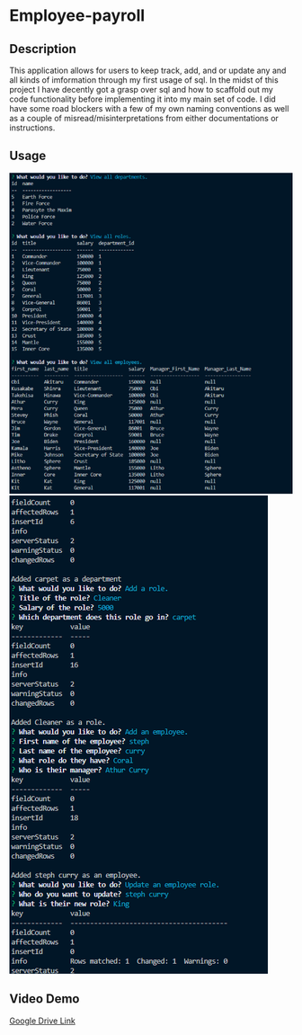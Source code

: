 # Employee-payroll

## Description
This application allows for users to keep track, add, and or update any and all kinds of imformation through my first usage of sql. In the midst of this project I have decently got a grasp over sql and how to scaffold out my code functionality before implementing it into my main set of code. I did have some road blockers with a few of my own naming conventions as well as a couple of misread/misinterpretations from either documentations or instructions.
## Usage
![img](./employee_trackerPT1.png)
![img](./employee_trackerPT2.png)
## Video Demo
[Google Drive Link](https://drive.google.com/file/d/1XaZ6Sj7cCUyV6thLruOHHAwIeYiWS6UE/view?usp=sharing)